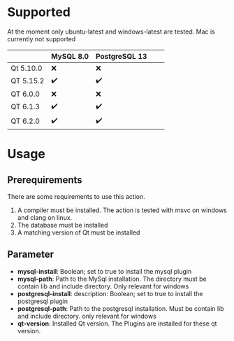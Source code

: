# Supported

At the moment only ubuntu-latest and windows-latest are tested. Mac is currently not supported

|           | MySQL 8.0          | PostgreSQL 13      |   |   |
|-----------|--------------------|--------------------|---|---|
| Qt 5.10.0 | :x:                | :x:                |   |   |
| QT 5.15.2 | :heavy_check_mark: | :heavy_check_mark: |   |   |
| QT 6.0.0  | :x:                | :x:                |   |   |
| QT 6.1.3  | :heavy_check_mark: | :heavy_check_mark: |   |   |
| QT 6.2.0  | :heavy_check_mark: | :heavy_check_mark: |   |   |

# Usage

## Prerequirements

There are some requirements to use this action. 

1. A compiler must be installed. The action is tested with msvc on windows and clang on linux.
2. The database must be installed
3. A matching version of Qt must be installed


## Parameter

  * **mysql-install**: Boolean; set to true to install the mysql plugin 
  * **mysql-path**: Path to the MySql installation. The directory must be contain lib and include directory. Only relevant for windows
  * **postgresql-install**:
    description: Boolean; set to true to install the postgresql plugin
  * **postgresql-path**: Path to the postgresql installation. Must be contain lib and include directory. only relevant for windows
  * **qt-version**: Installed Qt version. The Plugins are installed for these qt version.

